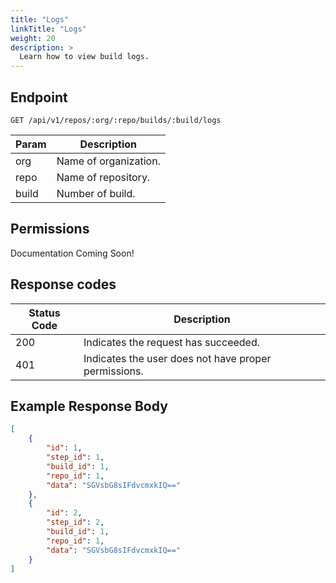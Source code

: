 ```yaml
---
title: "Logs"
linkTitle: "Logs"
weight: 20
description: >
  Learn how to view build logs.
---
```


## Endpoint

```
GET /api/v1/repos/:org/:repo/builds/:build/logs
```

| Param | Description |
|---|---|
| org | Name of organization. |
| repo | Name of repository. |
| build | Number of build. |

## Permissions

Documentation Coming Soon!

## Response codes

| Status Code | Description |
|---|---|
| 200 | Indicates the request has succeeded. |
| 401 | Indicates the user does not have proper permissions. |

## Example Response Body

```json
[
	{
		"id": 1,
		"step_id": 1,
		"build_id": 1,
		"repo_id": 1,
		"data": "SGVsbG8sIFdvcmxkIQ=="
	},
	{
		"id": 2,
		"step_id": 2,
		"build_id": 1,
		"repo_id": 1,
		"data": "SGVsbG8sIFdvcmxkIQ=="
	}
]
```
